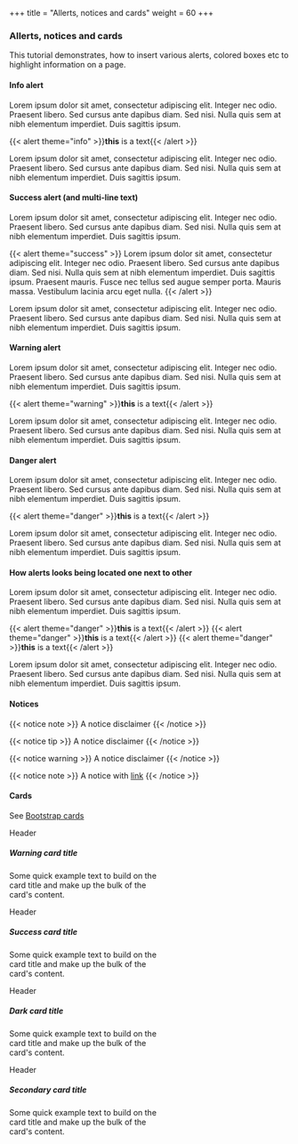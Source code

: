 +++
title = "Allerts, notices and cards"
weight = 60
+++

### Allerts, notices and cards

This tutorial demonstrates, how to insert various alerts, colored boxes etc to highlight information on a page.


#### Info alert

Lorem ipsum dolor sit amet, consectetur adipiscing elit. Integer nec odio. Praesent libero. Sed cursus ante dapibus diam. Sed nisi. Nulla quis sem at nibh elementum imperdiet. Duis sagittis ipsum.

{{< alert theme="info" >}}**this** is a text{{< /alert >}}

Lorem ipsum dolor sit amet, consectetur adipiscing elit. Integer nec odio. Praesent libero. Sed cursus ante dapibus diam. Sed nisi. Nulla quis sem at nibh elementum imperdiet. Duis sagittis ipsum.


#### Success alert (and multi-line text)

Lorem ipsum dolor sit amet, consectetur adipiscing elit. Integer nec odio. Praesent libero. Sed cursus ante dapibus diam. Sed nisi. Nulla quis sem at nibh elementum imperdiet. Duis sagittis ipsum.

{{< alert theme="success" >}}
Lorem ipsum dolor sit amet, consectetur adipiscing elit. Integer nec odio. Praesent libero. Sed cursus ante dapibus diam. Sed nisi. Nulla quis sem at nibh elementum imperdiet. Duis sagittis ipsum. Praesent mauris. Fusce nec tellus sed augue semper porta. Mauris massa. Vestibulum lacinia arcu eget nulla. 
{{< /alert >}}

Lorem ipsum dolor sit amet, consectetur adipiscing elit. Integer nec odio. Praesent libero. Sed cursus ante dapibus diam. Sed nisi. Nulla quis sem at nibh elementum imperdiet. Duis sagittis ipsum.


#### Warning alert

Lorem ipsum dolor sit amet, consectetur adipiscing elit. Integer nec odio. Praesent libero. Sed cursus ante dapibus diam. Sed nisi. Nulla quis sem at nibh elementum imperdiet. Duis sagittis ipsum.

{{< alert theme="warning" >}}**this** is a text{{< /alert >}}

Lorem ipsum dolor sit amet, consectetur adipiscing elit. Integer nec odio. Praesent libero. Sed cursus ante dapibus diam. Sed nisi. Nulla quis sem at nibh elementum imperdiet. Duis sagittis ipsum.


#### Danger alert

Lorem ipsum dolor sit amet, consectetur adipiscing elit. Integer nec odio. Praesent libero. Sed cursus ante dapibus diam. Sed nisi. Nulla quis sem at nibh elementum imperdiet. Duis sagittis ipsum.

{{< alert theme="danger" >}}**this** is a text{{< /alert >}}

Lorem ipsum dolor sit amet, consectetur adipiscing elit. Integer nec odio. Praesent libero. Sed cursus ante dapibus diam. Sed nisi. Nulla quis sem at nibh elementum imperdiet. Duis sagittis ipsum.

#### How alerts looks being located one next to other

Lorem ipsum dolor sit amet, consectetur adipiscing elit. Integer nec odio. Praesent libero. Sed cursus ante dapibus diam. Sed nisi. Nulla quis sem at nibh elementum imperdiet. Duis sagittis ipsum.

{{< alert theme="danger" >}}**this** is a text{{< /alert >}}
{{< alert theme="danger" >}}**this** is a text{{< /alert >}}
{{< alert theme="danger" >}}**this** is a text{{< /alert >}}

Lorem ipsum dolor sit amet, consectetur adipiscing elit. Integer nec odio. Praesent libero. Sed cursus ante dapibus diam. Sed nisi. Nulla quis sem at nibh elementum imperdiet. Duis sagittis ipsum.

#### Notices

{{< notice note >}}
A notice disclaimer
{{< /notice >}}

{{< notice tip >}}
A notice disclaimer
{{< /notice >}}

{{< notice warning >}}
A notice disclaimer
{{< /notice >}}

{{< notice note >}}
A notice with [link](https://www.google.com)
{{< /notice >}}

#### Cards

See [Bootstrap cards](https://getbootstrap.com/docs/4.0/components/card/)

<div class="card text-white bg-warning mb-3" style="max-width: 18rem;">
  <div class="card-header">Header</div>
  <div class="card-body">
    <h5 class="card-title">Warning card title</h5>
    <p class="card-text">Some quick example text to build on the card title and make up the bulk of the card's content.</p>
  </div>
</div>

<div class="card text-white bg-success mb-3" style="max-width: 18rem;">
  <div class="card-header">Header</div>
  <div class="card-body">
    <h5 class="card-title">Success card title</h5>
    <p class="card-text">Some quick example text to build on the card title and make up the bulk of the card's content.</p>
  </div>
</div>

<div class="card text-white bg-dark mb-3" style="max-width: 18rem;">
  <div class="card-header">Header</div>
  <div class="card-body">
    <h5 class="card-title">Dark card title</h5>
    <p class="card-text">Some quick example text to build on the card title and make up the bulk of the card's content.</p>
  </div>
</div>

<div class="card border-secondary mb-3" style="max-width: 18rem;">
  <div class="card-header">Header</div>
  <div class="card-body text-secondary">
    <h5 class="card-title">Secondary card title</h5>
    <p class="card-text">Some quick example text to build on the card title and make up the bulk of the card's content.</p>
  </div>
</div>
